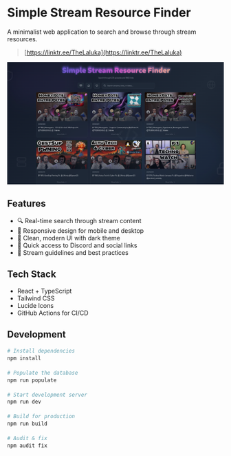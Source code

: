 # Simple Stream Resource Finder

A minimalist web application to search and browse through stream resources.

> [https://linktr.ee/TheLaluka](https://linktr.ee/TheLaluka)

<img src='demo-00.png' width='800'>

## Features

- 🔍 Real-time search through stream content
- 📱 Responsive design for mobile and desktop
- 🎨 Clean, modern UI with dark theme
- 🔗 Quick access to Discord and social links
- 📖 Stream guidelines and best practices

## Tech Stack

- React + TypeScript
- Tailwind CSS
- Lucide Icons
- GitHub Actions for CI/CD

## Development

```bash
# Install dependencies
npm install

# Populate the database
npm run populate

# Start development server
npm run dev

# Build for production
npm run build

# Audit & fix
npm audit fix
```

